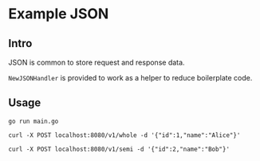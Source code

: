 # Example JSON

## Intro

JSON is common to store request and response data.

`NewJSONHandler` is provided to work as a helper to reduce boilerplate code.

## Usage

```shell
go run main.go
```

```shell
curl -X POST localhost:8080/v1/whole -d '{"id":1,"name":"Alice"}'
```

```shell
curl -X POST localhost:8080/v1/semi -d '{"id":2,"name":"Bob"}'
```